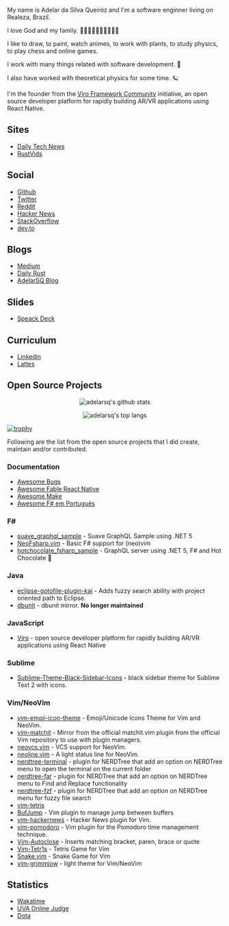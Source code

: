 My name is Adelar da Silva Queiróz and I'm a software enginner living on Realeza, Brazil. 

I love God and my family. 👶🏻👨🏻👩🏻👦🏻🐶🐇

I like to draw, to paint, watch animes, to work with plants, to study physics, to play chess and online games.

I work with many things related with software development. 🧩

I also have worked with theoretical physics for some time. 🪐

I'm the founder from the [Viro Framework Community](https://github.com/ViroCommunity) initiative, an open source developer platform for rapidly building AR/VR applications using React Native.

## Sites

- [Daily Tech News](https://daily-tech-news.github.io)
- [RustVids](https://rustvids.github.io)

## Social

- [Github](https://github.com/adelarsq)
- [Twitter](https://twitter.com/adelarsq)
- [Reddit](https://www.reddit.com/user/adelarsq)
- [Hacker News](https://news.ycombinator.com/user?id=adelarsq)
- [StackOverflow](https://stackoverflow.com/users/442923/adelarsq)
- [dev.to](https://dev.to/adelarsq)

<!-- ## YouTube -->

<!-- - [Dois Minutos Tech](https://www.youtube.com/channel/UCbBWMfw-xk0rbm6_ibsNPjQ) -->

## Blogs

- [Medium](https://adelarsq.medium.com/)
- [Daily Rust](http://daily-rust.github.io)
- [AdelarSQ Blog](https://adelarsq.blogspot.com)

## Slides

- [Speack Deck](https://speakerdeck.com/adelarsq)

## Curriculum

- [Linkedin](https://www.linkedin.com/in/adelar-da-silva-queir%C3%B3z-158a9125)
- [Lattes](http://lattes.cnpq.br/3585801413183697)

## Open Source Projects

<p align="center">
    <img alt="adelarsq's github stats" src="https://github-readme-stats.vercel.app/api?username=adelarsq&theme=vue&show_icons=true"/>
</p>

<p align="center">
    <img alt="adelarsq's top langs" src="https://github-readme-stats.vercel.app/api/top-langs/?username=adelarsq&layout=compact&theme=vue"/>
</p>

[![trophy](https://github-profile-trophy.vercel.app/?username=adelarsq)](https://github.com/ryo-ma/github-profile-trophy)

Following are the list from the open source projects that I did create, maintain and/or contributed.

### Documentation

- [Awesome Bugs](https://github.com/adelarsq/awesome-bugs)
- [Awesome Fable React Native](https://github.com/adelarsq/awesome-fable-react-native)
- [Awesome Make](https://github.com/adelarsq/awesome-make)
- [Awesome F# em Português](https://github.com/adelarsq/awesome-fsharp-pt)

### F#

- [suave_graphql_sample](https://github.com/adelarsq/suave_graphql_sample) - Suave GraphQL Sample using .NET 5
- [NeoFsharp.vim](https://github.com/adelarsq/neofsharp.vim) - Basic F# support for (neo)vim
- [hotchocolate_fsharp_sample](https://github.com/adelarsq/hotchocolate_fsharp_sample) - GraphQL server using .NET 5, F# and Hot Chocolate 🍫

### Java

- [eclipse-gotofile-plugin-kai](https://github.com/adelarsq/eclipse-gotofile-plugin-kai) - Adds fuzzy search ability with project oriented path to Eclipse.
- [dbunit](https://github.com/adelarsq/dbunit) - dbunit mirror. **No longer maintained**

### JavaScript

- [Viro](https://github.com/ViroCommunity) - open source developer platform for rapidly building AR/VR applications using React Native

### Sublime

- [Sublime-Theme-Black-Sidebar-Icons](https://github.com/adelarsq/Sublime-Theme-Black-Sidebar-Icons) - black sidebar theme for Sublime Text 2 with icons.

### Vim/NeoVim

- [vim-emoji-icon-theme](https://github.com/adelarsq/vim-emoji-icon-theme) - Emoji/Unicode Icons Theme for Vim and NeoVim.
- [vim-matchit](https://github.com/adelarsq/vim-matchit) - Mirror from the official matchit.vim plugin from the official Vim repository to use with plugin managers.
- [neovcs.vim](https://github.com/adelarsq/neovcs.vim) - VCS support for NeoVim.
- [neoline.vim](https://github.com/adelarsq/neoline.vim) - A light status line for NeoVim.
- [nerdtree-terminal](https://github.com/adelarsq/nerdtree-terminal) - plugin for NERDTree that add an option on NERDTree menu to open the terminal on the
    current folder
- [nerdtree-far](https://github.com/adelarsq/nerdtree-far) - plugin for NERDTree that add an option on NERDTree menu to Find and Replace functionality
- [nerdtree-fzf](https://github.com/adelarsq/nerdtree-fzf) - plugin for NERDTree that add an option on NERDTree menu for fuzzy file search
- [vim-tetris](https://github.com/adelarsq/vim-tetris)
- [BufJump](https://github.com/adelarsq/BufJump) - Vim plugin to manage jump between buffers
- [vim-hackernews](https://github.com/adelarsq/vim-hackernews) - Hacker News plugin for Vim.
- [vim-pomodoro](https://github.com/adelarsq/vim-pomodoro) - Vim plugin for the Pomodoro time management technique.
- [Vim-Autoclose](https://github.com/adelarsq/Vim-Autoclose) - Inserts matching bracket, paren, brace or quote 
- [Vim-Tetr1s](https://github.com/adelarsq/Vim-Tetr1s) - Tetris Game for Vim
- [Snake.vim](https://github.com/adelarsq/Snake.vim) - Snake Game for Vim
- [vim-grimmjow](https://github.com/adelarsq/vim-grimmjow) - light theme for Vim/NeoVim

## Statistics

- [Wakatime](https://wakatime.com/@f246bf72-3e4d-408c-a080-de85212a5158)
- [UVA Online Judge](https://onlinejudge.org/index.php?option=com_onlinejudge&Itemid=20&page=show_authorstats&userid=2235)
- [Dota](https://www.dotabuff.com/players/140814703)

